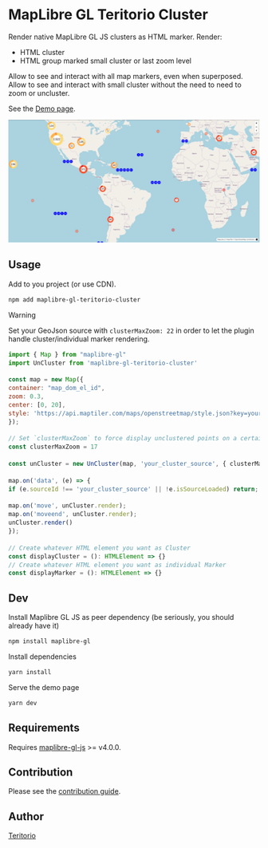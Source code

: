 # MapLibre GL Teritorio Cluster

Render native MapLibre GL JS clusters as HTML marker. Render:
- HTML cluster
- HTML group marked small cluster or last zoom level

Allow to see and interact with all map markers, even when superposed. Allow to see and interact with small cluster without the need to need to zoom or uncluster.

See the [Demo page](https://teritorio.github.io/maplibre-gl-teritorio-cluster/index.html).

![alt text](image.png)

## Usage

Add to you project (or use CDN).
```bash
npm add maplibre-gl-teritorio-cluster
```

> [!WARNING]
> Set your GeoJson source with `clusterMaxZoom: 22` in order to let the plugin handle cluster/individual marker rendering.

```js
import { Map } from "maplibre-gl"
import UnCluster from 'maplibre-gl-teritorio-cluster'

const map = new Map({
container: "map_dom_el_id",
zoom: 0.3,
center: [0, 20],
style: 'https://api.maptiler.com/maps/openstreetmap/style.json?key=your_api_key'
});

// Set `clusterMaxZoom` to force display unclustered points on a certain zoom level
const clusterMaxZoom = 17

const unCluster = new UnCluster(map, 'your_cluster_source', { clusterMaxZoom }, createClusterHTML, createSingleMarkerHTML)

map.on('data', (e) => {
if (e.sourceId !== 'your_cluster_source' || !e.isSourceLoaded) return;

map.on('move', unCluster.render);
map.on('moveend', unCluster.render);
unCluster.render()
});

// Create whatever HTML element you want as Cluster
const displayCluster = (): HTMLElement => {}
// Create whatever HTML element you want as individual Marker
const displayMarker = (): HTMLElement => {}
```

## Dev

Install Maplibre GL JS as peer dependency (be seriously, you should already have it)
```bash
npm install maplibre-gl
```

Install dependencies
```bash
yarn install
```

Serve the demo page
```bash
yarn dev
```

## Requirements

Requires [maplibre-gl-js](https://maplibre.org/projects/#js) >= v4.0.0.

## Contribution

Please see the [contribution guide](CONTRIBUTING.md).

## Author

[Teritorio](https://teritorio.fr)
